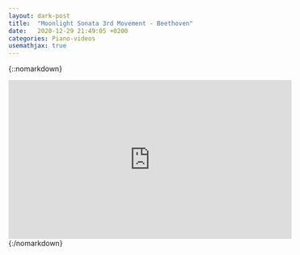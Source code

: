```yaml
---
layout: dark-post
title:  "Moonlight Sonata 3rd Movement - Beethoven"
date:   2020-12-29 21:49:05 +0200
categories: Piano-videos
usemathjax: true
---
```


{::nomarkdown}
<iframe width="560" height="315" src="https://www.youtube.com/watch?v=hNtwXERey0c" frameborder="0" allowfullscreen></iframe>
{:/nomarkdown}
